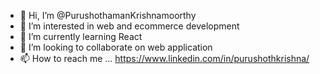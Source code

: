 - 👋 Hi, I’m @PurushothamanKrishnamoorthy
- 👀 I’m interested in web and ecommerce development
- 🌱 I’m currently learning React
- 💞️ I’m looking to collaborate on web application
- 📫 How to reach me ... https://www.linkedin.com/in/purushothkrishna/

<!---
PurushothamanKrishnamoorthy/PurushothamanKrishnamoorthy is a ✨ special ✨ repository because its `README.md` (this file) appears on your GitHub profile.
You can click the Preview link to take a look at your changes.
--->
